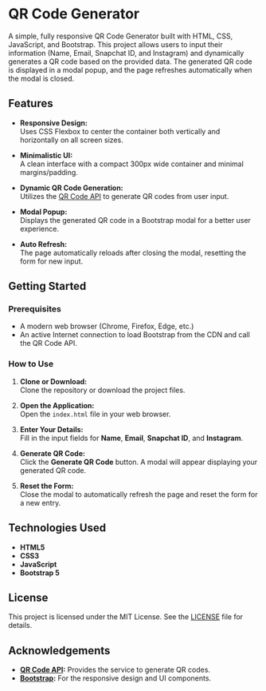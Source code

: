 # QR Code Generator

A simple, fully responsive QR Code Generator built with HTML, CSS, JavaScript, and Bootstrap. This project allows users to input their information (Name, Email, Snapchat ID, and Instagram) and dynamically generates a QR code based on the provided data. The generated QR code is displayed in a modal popup, and the page refreshes automatically when the modal is closed.

## Features

- **Responsive Design:**  
  Uses CSS Flexbox to center the container both vertically and horizontally on all screen sizes.

- **Minimalistic UI:**  
  A clean interface with a compact 300px wide container and minimal margins/padding.

- **Dynamic QR Code Generation:**  
  Utilizes the [QR Code API](https://api.qrserver.com/v1/create-qr-code/) to generate QR codes from user input.

- **Modal Popup:**  
  Displays the generated QR code in a Bootstrap modal for a better user experience.

- **Auto Refresh:**  
  The page automatically reloads after closing the modal, resetting the form for new input.

## Getting Started

### Prerequisites

- A modern web browser (Chrome, Firefox, Edge, etc.)
- An active Internet connection to load Bootstrap from the CDN and call the QR Code API.

### How to Use

1. **Clone or Download:**  
   Clone the repository or download the project files.

2. **Open the Application:**  
   Open the `index.html` file in your web browser.

3. **Enter Your Details:**  
   Fill in the input fields for **Name**, **Email**, **Snapchat ID**, and **Instagram**.

4. **Generate QR Code:**  
   Click the **Generate QR Code** button. A modal will appear displaying your generated QR code.

5. **Reset the Form:**  
   Close the modal to automatically refresh the page and reset the form for a new entry.

## Technologies Used

- **HTML5**
- **CSS3**
- **JavaScript**
- **Bootstrap 5**

## License

This project is licensed under the MIT License. See the [LICENSE](LICENSE) file for details.

## Acknowledgements

- **[QR Code API](https://api.qrserver.com/v1/create-qr-code/):** Provides the service to generate QR codes.
- **[Bootstrap](https://getbootstrap.com):** For the responsive design and UI components.

